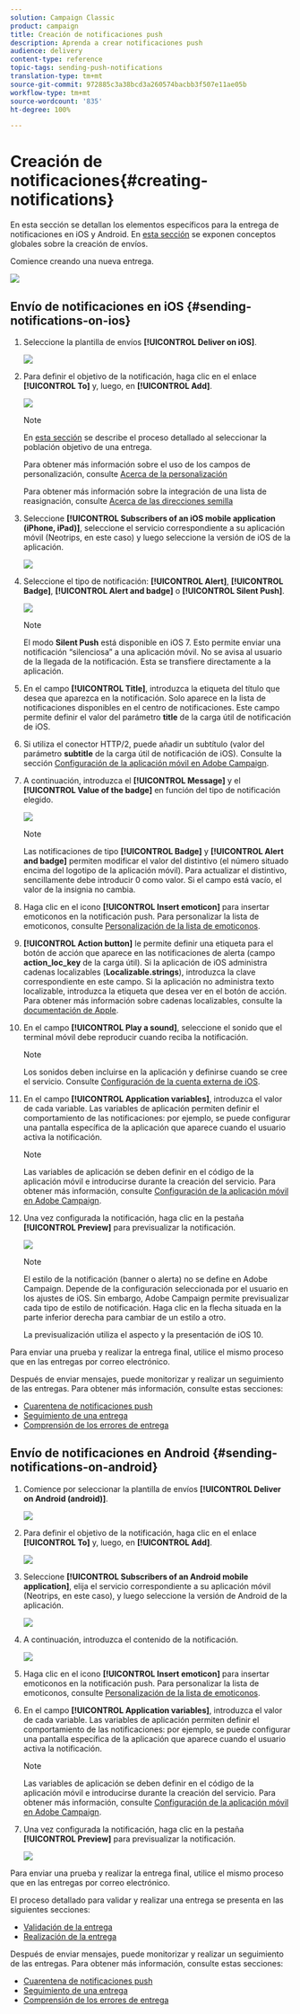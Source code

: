 ```yaml
---
solution: Campaign Classic
product: campaign
title: Creación de notificaciones push
description: Aprenda a crear notificaciones push
audience: delivery
content-type: reference
topic-tags: sending-push-notifications
translation-type: tm+mt
source-git-commit: 972885c3a38bcd3a260574bacbb3f507e11ae05b
workflow-type: tm+mt
source-wordcount: '835'
ht-degree: 100%

---
```



# Creación de notificaciones{#creating-notifications}

En esta sección se detallan los elementos específicos para la entrega de notificaciones en iOS y Android. En [esta sección](../../delivery/using/steps-about-delivery-creation-steps.md) se exponen conceptos globales sobre la creación de envíos.

Comience creando una nueva entrega.

![](assets/nmac_delivery_1.png)

## Envío de notificaciones en iOS {#sending-notifications-on-ios}

1. Seleccione la plantilla de envíos **[!UICONTROL Deliver on iOS]**.

   ![](assets/nmac_delivery_ios_1.png)

1. Para definir el objetivo de la notificación, haga clic en el enlace **[!UICONTROL To]** y, luego, en **[!UICONTROL Add]**.

   ![](assets/nmac_delivery_ios_2.png)

   >[!NOTE]
   >
   >En [esta sección](../../delivery/using/steps-defining-the-target-population.md) se describe el proceso detallado al seleccionar la población objetivo de una entrega.
   >
   >Para obtener más información sobre el uso de los campos de personalización, consulte [Acerca de la personalización](../../delivery/using/about-personalization.md)
   >
   >Para obtener más información sobre la integración de una lista de reasignación, consulte [Acerca de las direcciones semilla](../../delivery/using/about-seed-addresses.md)

1. Seleccione **[!UICONTROL Subscribers of an iOS mobile application (iPhone, iPad)]**, seleccione el servicio correspondiente a su aplicación móvil (Neotrips, en este caso) y luego seleccione la versión de iOS de la aplicación.

   ![](assets/nmac_delivery_ios_3.png)

1. Seleccione el tipo de notificación: **[!UICONTROL Alert]**, **[!UICONTROL Badge]**, **[!UICONTROL Alert and badge]** o **[!UICONTROL Silent Push]**.

   ![](assets/nmac_delivery_ios_4.png)

   >[!NOTE]
   >
   >El modo **Silent Push** está disponible en iOS 7. Esto permite enviar una notificación “silenciosa” a una aplicación móvil. No se avisa al usuario de la llegada de la notificación. Esta se transfiere directamente a la aplicación.

1. En el campo **[!UICONTROL Title]**, introduzca la etiqueta del título que desea que aparezca en la notificación. Solo aparece en la lista de notificaciones disponibles en el centro de notificaciones. Este campo permite definir el valor del parámetro **title** de la carga útil de notificación de iOS.

1. Si utiliza el conector HTTP/2, puede añadir un subtítulo (valor del parámetro **subtitle** de la carga útil de notificación de iOS). Consulte la sección [Configuración de la aplicación móvil en Adobe Campaign](../../delivery/using/configuring-the-mobile-application.md).

1. A continuación, introduzca el **[!UICONTROL Message]** y el **[!UICONTROL Value of the badge]** en función del tipo de notificación elegido.

   ![](assets/nmac_delivery_ios_5.png)

   >[!NOTE]
   >
   >Las notificaciones de tipo **[!UICONTROL Badge]** y **[!UICONTROL Alert and badge]** permiten modificar el valor del distintivo (el número situado encima del logotipo de la aplicación móvil). Para actualizar el distintivo, sencillamente debe introducir 0 como valor. Si el campo está vacío, el valor de la insignia no cambia.

1. Haga clic en el icono **[!UICONTROL Insert emoticon]** para insertar emoticonos en la notificación push. Para personalizar la lista de emoticonos, consulte [Personalización de la lista de emoticonos](../../delivery/using/customizing-emoticon-list.md).

1. **[!UICONTROL Action button]** le permite definir una etiqueta para el botón de acción que aparece en las notificaciones de alerta (campo **action_loc_key** de la carga útil). Si la aplicación de iOS administra cadenas localizables (**Localizable.strings**), introduzca la clave correspondiente en este campo. Si la aplicación no administra texto localizable, introduzca la etiqueta que desea ver en el botón de acción. Para obtener más información sobre cadenas localizables, consulte la [documentación de Apple](https://developer.apple.com/library/archive/documentation/NetworkingInternet/Conceptual/RemoteNotificationsPG/CreatingtheNotificationPayload.html#//apple_ref/doc/uid/TP40008194-CH10-SW1).
1. En el campo **[!UICONTROL Play a sound]**, seleccione el sonido que el terminal móvil debe reproducir cuando reciba la notificación.

   >[!NOTE]
   >
   >Los sonidos deben incluirse en la aplicación y definirse cuando se cree el servicio. Consulte [Configuración de la cuenta externa de iOS](../../delivery/using/configuring-the-mobile-application.md#configuring-external-account-ios).

1. En el campo **[!UICONTROL Application variables]**, introduzca el valor de cada variable. Las variables de aplicación permiten definir el comportamiento de las notificaciones: por ejemplo, se puede configurar una pantalla específica de la aplicación que aparece cuando el usuario activa la notificación.

   >[!NOTE]
   >
   >Las variables de aplicación se deben definir en el código de la aplicación móvil e introducirse durante la creación del servicio. Para obtener más información, consulte [Configuración de la aplicación móvil en Adobe Campaign](../../delivery/using/configuring-the-mobile-application.md).

1. Una vez configurada la notificación, haga clic en la pestaña **[!UICONTROL Preview]** para previsualizar la notificación.

   ![](assets/nmac_intro_2.png)

   >[!NOTE]
   >
   >El estilo de la notificación (banner o alerta) no se define en Adobe Campaign. Depende de la configuración seleccionada por el usuario en los ajustes de iOS. Sin embargo, Adobe Campaign permite previsualizar cada tipo de estilo de notificación. Haga clic en la flecha situada en la parte inferior derecha para cambiar de un estilo a otro.
   >
   >La previsualización utiliza el aspecto y la presentación de iOS 10.

Para enviar una prueba y realizar la entrega final, utilice el mismo proceso que en las entregas por correo electrónico.

Después de enviar mensajes, puede monitorizar y realizar un seguimiento de las entregas. Para obtener más información, consulte estas secciones:

* [Cuarentena de notificaciones push](../../delivery/using/understanding-quarantine-management.md#push-notification-quarantines)
* [Seguimiento de una entrega](../../delivery/using/monitoring-a-delivery.md)
* [Comprensión de los errores de entrega](../../delivery/using/understanding-delivery-failures.md)

## Envío de notificaciones en Android {#sending-notifications-on-android}

1. Comience por seleccionar la plantilla de envíos **[!UICONTROL Deliver on Android (android)]**.

   ![](assets/nmac_delivery_android_1.png)

1. Para definir el objetivo de la notificación, haga clic en el enlace **[!UICONTROL To]** y, luego, en **[!UICONTROL Add]**.

   ![](assets/nmac_delivery_android_2.png)

1. Seleccione **[!UICONTROL Subscribers of an Android mobile application]**, elija el servicio correspondiente a su aplicación móvil (Neotrips, en este caso), y luego seleccione la versión de Android de la aplicación.

   ![](assets/nmac_delivery_android_3.png)

1. A continuación, introduzca el contenido de la notificación.

   ![](assets/nmac_delivery_android_4.png)

1. Haga clic en el icono **[!UICONTROL Insert emoticon]** para insertar emoticonos en la notificación push. Para personalizar la lista de emoticonos, consulte [Personalización de la lista de emoticonos](../../delivery/using/defining-interactive-content.md).

1. En el campo **[!UICONTROL Application variables]**, introduzca el valor de cada variable. Las variables de aplicación permiten definir el comportamiento de las notificaciones: por ejemplo, se puede configurar una pantalla específica de la aplicación que aparece cuando el usuario activa la notificación.

   >[!NOTE]
   >
   >Las variables de aplicación se deben definir en el código de la aplicación móvil e introducirse durante la creación del servicio. Para obtener más información, consulte [Configuración de la aplicación móvil en Adobe Campaign](../../delivery/using/configuring-the-mobile-application.md).

1. Una vez configurada la notificación, haga clic en la pestaña **[!UICONTROL Preview]** para previsualizar la notificación.

   ![](assets/nmac_intro_1.png)

Para enviar una prueba y realizar la entrega final, utilice el mismo proceso que en las entregas por correo electrónico.

El proceso detallado para validar y realizar una entrega se presenta en las siguientes secciones:

* [Validación de la entrega](../../delivery/using/steps-validating-the-delivery.md)
* [Realización de la entrega](../../delivery/using/steps-sending-the-delivery.md)

Después de enviar mensajes, puede monitorizar y realizar un seguimiento de las entregas. Para obtener más información, consulte estas secciones:

* [Cuarentena de notificaciones push](../../delivery/using/understanding-quarantine-management.md#push-notification-quarantines)
* [Seguimiento de una entrega](../../delivery/using/monitoring-a-delivery.md)
* [Comprensión de los errores de entrega](../../delivery/using/understanding-delivery-failures.md)
